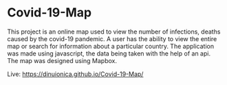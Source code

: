 # Covid-19-Map


This project is an online map used to view the number of infections, deaths caused by the covid-19 pandemic.
A user has the ability to view the entire map or search for information about a particular country.
The application was made using javascript, the data being taken with the help of an api.<br>
The map was designed using Mapbox.

Live: https://dinuionica.github.io/Covid-19-Map/
